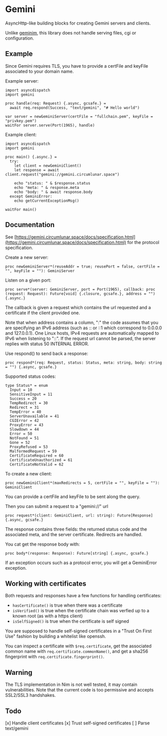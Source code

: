 Gemini
=====

AsyncHttp-like building blocks for creating Gemini servers and clients.

Unlike [geminim](https://github.com/ardek66/geminim), this library does not handle serving files, cgi or configuration. 

Example
-------

Since Gemini requires TLS, you have to provide a certFile and keyFile associated to your domain name.

Example server:
```
import asyncdispatch
import gemini

proc handle(req: Request) {.async, gcsafe.} =
  await req.respond(Success, "text/gemini", "# Hello world")

var server = newGeminiServer(certFile = "fullchain.pem", keyFile = "privkey.pem")
waitFor server.serve(Port(1965), handle)
```

Example client:
```
import asyncdispatch
import gemini

proc main() {.async.} =
  try:
    let client = newGeminiClient()
    let response = await client.request("gemini://gemini.circumlunar.space")

    echo "status: " & $response.status
    echo "meta: " & response.meta
    echo "body: " & await response.body
  except GeminiError:
    echo getCurrentExceptionMsg()

waitFor main()
```

Documentation
-------------

See [https://gemini.circumlunar.space/docs/specification.html](https://gemini.circumlunar.space/docs/specification.html) for the protocol specification.

Create a new server:
```
proc newGeminiServer*(reuseAddr = true; reusePort = false, certFile = "", keyFile = ""): GeminiServer
```

Listen on a given port:
```
proc serve*(server: GeminiServer, port = Port(1965), callback: proc (request: Request): Future[void] {.closure, gcsafe.}, address = "") {.async.}
```

The callback is given a request which contains the url requested and a certificate if the client provided one.

Note that when address contains a column, ":" the code assumes that you are specifying an IPv6 address (such as :: or ::1 which correspond to 0.0.0.0 and 127.0.0.1). 
One Linux hosts, IPv4 requests are automatically mapped to IPv6 when listening to "::".
If the request url cannot be parsed, the server replies with status 50 INTERNAL ERROR.

Use respond() to send back a response:
```
proc respond*(req: Request, status: Status, meta: string, body: string = "") {.async, gcsafe.}
```

Supported status codes:
```
type Status* = enum
  Input = 10
  SensitiveInput = 11
  Success = 20
  TempRedirect = 30
  Redirect = 31
  TempError = 40
  ServerUnavailable = 41
  CGIError = 42
  ProxyError = 43
  Slowdown = 44
  Error = 50
  NotFound = 51
  Gone = 52
  ProxyRefused = 53
  MalformedRequest = 59
  CertificateRequired = 60
  CertificateUnauthorized = 61
  CertificateNotValid = 62
```

To create a new client:
```
proc newGeminiClient*(maxRedirects = 5, certFile = "", keyFile = ""): GeminiClient
```
You can provide a certFile and keyFile to be sent along the query.

Then you can submit a request to a "gemini://" url
```
proc request*(client: GeminiClient, url: string): Future[Response] {.async, gcsafe.}
```

The response contains three fields: the returned status code and the associated meta, and the server certificate. Redirects are handled.

You cat get the response body with:
```
proc body*(response: Response): Future[string] {.async, gcsafe.}
```

If an exception occurs such as a protocol error, you will get a GeminiError exception.

Working with certificates
-------------------------

Both requests and responses have a few functions for handling certificates:
* `hasCertificate()` is true when there was a certificate
* `isVerified()` is true when the certificate chain was verfied up to a known root (as with a https client)
* `isSelfSigned()` is true when the certificate is self signed

You are supposed to handle self-signed certificates in a "Trust On First Use" fashion by building a whitelist like openssh.

You can inspect a certificate with `$req.certificate`, get the associated common name with `req.certificate.commonName()`, and get a sha256 fingerprint with `req.certificate.fingerprint()`.

Warning
-------

The TLS implementation in Nim is not well tested, it may contain vulnerabilities.
Note that the current code is too permissive and accepts SSL2/SSL3 handshakes.

Todo
----

[x] Handle client certificates
[x] Trust self-signed certificates
[ ] Parse text/gemini
